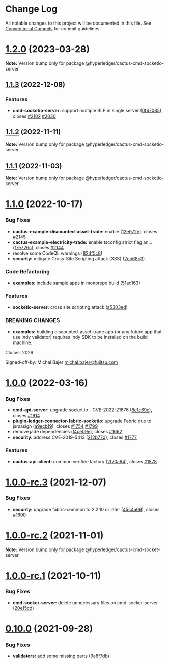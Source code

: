 # Change Log

All notable changes to this project will be documented in this file.
See [Conventional Commits](https://conventionalcommits.org) for commit guidelines.

# [1.2.0](https://github.com/hyperledger/cacti/compare/v1.1.3...v1.2.0) (2023-03-28)

**Note:** Version bump only for package @hyperledger/cactus-cmd-socketio-server

## [1.1.3](https://github.com/hyperledger/cactus/compare/v1.1.2...v1.1.3) (2022-12-08)

### Features

* **cmd-socketio-server:** support multiple BLP in single server ([0f67085](https://github.com/hyperledger/cactus/commit/0f670855b0fa0fd33f71bf5a1814fb6fcac2c7b6)), closes [#2102](https://github.com/hyperledger/cactus/issues/2102) [#2030](https://github.com/hyperledger/cactus/issues/2030)

## [1.1.2](https://github.com/hyperledger/cactus/compare/v1.1.1...v1.1.2) (2022-11-11)

**Note:** Version bump only for package @hyperledger/cactus-cmd-socketio-server

## [1.1.1](https://github.com/hyperledger/cactus/compare/v1.1.0...v1.1.1) (2022-11-03)

**Note:** Version bump only for package @hyperledger/cactus-cmd-socketio-server

# [1.1.0](https://github.com/hyperledger/cactus/compare/v1.0.0...v1.1.0) (2022-10-17)

### Bug Fixes

* **cactus-example-discounted-asset-trade:** enable ([12e972e](https://github.com/hyperledger/cactus/commit/12e972e9cac63fd03a0ba3c7c8a29dc9ca544b9d)), closes [#2145](https://github.com/hyperledger/cactus/issues/2145)
* **cactus-example-electricity-trade:** enable tsconfig strict flag an… ([f7e726c](https://github.com/hyperledger/cactus/commit/f7e726c2720ed21bc4a582f6c4f345d0b2c65af7)), closes [#2144](https://github.com/hyperledger/cactus/issues/2144)
* resolve some CodeQL warnings ([824f5c8](https://github.com/hyperledger/cactus/commit/824f5c80ce5efbd9765699fdd635ab1d7f29cea2))
* **security:** mitigate Cross-Site Scripting attack (XSS) ([2cb68c3](https://github.com/hyperledger/cactus/commit/2cb68c3e9899691b1e0abeb6993c37c97a61dcdb))

### Code Refactoring

* **examples:** include sample apps in monorepo build ([51ac163](https://github.com/hyperledger/cactus/commit/51ac1630f53ca3ac881341c7f8847b6ae581b220))

### Features

* **socketio-server:** cross site scripting attack ([a5303ed](https://github.com/hyperledger/cactus/commit/a5303ed3a161477313646fc1f24220e53a20f7a4))

### BREAKING CHANGES

* **examples:** building discounted-asset-trade app (or any future app that use indy validator)
                 requires Indy SDK to be installed on the build machine.

Closes: 2029

Signed-off-by: Michal Bajer <michal.bajer@fujitsu.com>

# [1.0.0](https://github.com/hyperledger/cactus/compare/v1.0.0-rc.3...v1.0.0) (2022-03-16)

### Bug Fixes

* **cmd-api-server:** upgrade socket.io - CVE-2022-21676 ([8e1c69e](https://github.com/hyperledger/cactus/commit/8e1c69e7b8ab5e4ccc31a0ec183a9777ccc22cdc)), closes [#1914](https://github.com/hyperledger/cactus/issues/1914)
* **plugin-ledger-connector-fabric-socketio:** upgrade Fabric due to jsrsasign ([a9ecb19](https://github.com/hyperledger/cactus/commit/a9ecb192cb32661c5bdd9ea684f35a90c7948f6a)), closes [#1754](https://github.com/hyperledger/cactus/issues/1754) [#1799](https://github.com/hyperledger/cactus/issues/1799)
* remove jade dependencies ([f4ce09e](https://github.com/hyperledger/cactus/commit/f4ce09e8c07949aa08e4bfd404e4468e6c3544a8)), closes [#1662](https://github.com/hyperledger/cactus/issues/1662)
* **security:** address CVE-2019-5413 ([212b770](https://github.com/hyperledger/cactus/commit/212b770c705c279dcc766b7230d7519ed9a98748)), closes [#1777](https://github.com/hyperledger/cactus/issues/1777)

### Features

* **cactus-api-client:** common verifier-factory ([2f70a64](https://github.com/hyperledger/cactus/commit/2f70a6473f30446859427335f2d3602bddca636d)), closes [#1878](https://github.com/hyperledger/cactus/issues/1878)

# [1.0.0-rc.3](https://github.com/hyperledger/cactus/compare/v1.0.0-rc.2...v1.0.0-rc.3) (2021-12-07)

### Bug Fixes

* **security:** upgrade fabric-common to 2.2.10 or later ([45c4a69](https://github.com/hyperledger/cactus/commit/45c4a69fb86964bc4e7018c31c5914a0063c7638)), closes [#1600](https://github.com/hyperledger/cactus/issues/1600)

# [1.0.0-rc.2](https://github.com/hyperledger/cactus/compare/v1.0.0-rc.1...v1.0.0-rc.2) (2021-11-01)

**Note:** Version bump only for package @hyperledger/cactus-cmd-socket-server

# [1.0.0-rc.1](https://github.com/hyperledger/cactus/compare/v0.10.0...v1.0.0-rc.1) (2021-10-11)

### Bug Fixes

* **cmd-socker-server:** delete unnecessary files on cmd-socker-server ([20e15cd](https://github.com/hyperledger/cactus/commit/20e15cd257628fe392818e14728851304a76c7cb))

# [0.10.0](https://github.com/hyperledger/cactus/compare/v0.9.0...v0.10.0) (2021-09-28)

### Bug Fixes

* **validators:** add some missing parts ([9a8f7db](https://github.com/hyperledger/cactus/commit/9a8f7db746e2a41708e2fe9d5277561d6abac3d4))

